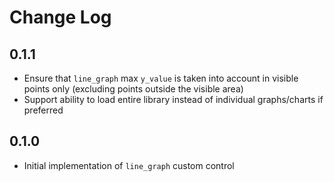 # Change Log

## 0.1.1

- Ensure that `line_graph` max `y_value` is taken into account in visible points only (excluding points outside the visible area)
- Support ability to load entire library instead of individual graphs/charts if preferred

## 0.1.0

- Initial implementation of `line_graph` custom control

